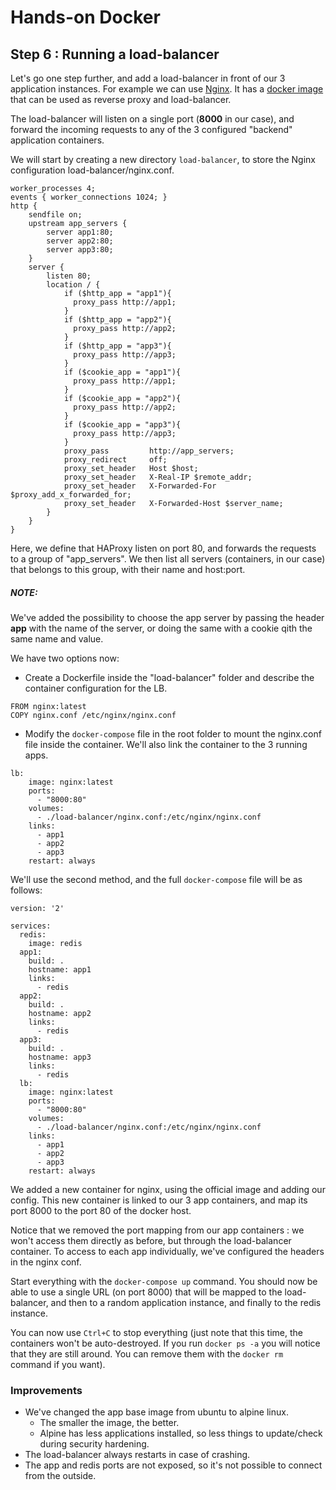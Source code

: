
# Hands-on Docker

## Step 6 : Running a load-balancer

Let's go one step further, and add a load-balancer in front of our 3 application instances. For example we can use [Nginx](https://www.nginx.com/). It has a [docker image](https://registry.hub.docker.com/_/nginx/) that can be used as reverse proxy and load-balancer.

The load-balancer will listen on a single port (**8000** in our case), and forward the incoming requests to any of the 3 configured "backend" application containers.

We will start by creating a new directory `load-balancer`, to store the Nginx configuration load-balancer/nginx.conf.

```
worker_processes 4;
events { worker_connections 1024; }
http {
    sendfile on;
    upstream app_servers {
        server app1:80;
        server app2:80;
        server app3:80;
    }
    server {
        listen 80;
        location / {
            if ($http_app = "app1"){
              proxy_pass http://app1;
            }
            if ($http_app = "app2"){
              proxy_pass http://app2;
            }
            if ($http_app = "app3"){
              proxy_pass http://app3;
            }
            if ($cookie_app = "app1"){
              proxy_pass http://app1;
            }
            if ($cookie_app = "app2"){
              proxy_pass http://app2;
            }
            if ($cookie_app = "app3"){
              proxy_pass http://app3;
            }
            proxy_pass         http://app_servers;
            proxy_redirect     off;
            proxy_set_header   Host $host;
            proxy_set_header   X-Real-IP $remote_addr;
            proxy_set_header   X-Forwarded-For $proxy_add_x_forwarded_for;
            proxy_set_header   X-Forwarded-Host $server_name;
        }
    }
}
```

Here, we define that HAProxy listen on port 80, and forwards the requests to a group of "app_servers". We then list all servers (containers, in our case) that belongs to this group, with their name and host:port.
##### **NOTE**:
We've added the possibility to choose the app server by passing the header **app** with the name of the server, or doing the same with a cookie qith the same name and value.

We have two options now:

* Create a Dockerfile inside the "load-balancer" folder and describe the container configuration for the LB.
```
FROM nginx:latest
COPY nginx.conf /etc/nginx/nginx.conf

```
* Modify the `docker-compose` file in the root folder to mount the nginx.conf file inside the container. We'll also link the container to the 3 running apps.
```
lb:
    image: nginx:latest
    ports:
      - "8000:80"
    volumes:
      - ./load-balancer/nginx.conf:/etc/nginx/nginx.conf
    links:
      - app1
      - app2
      - app3
    restart: always
```
We'll use the second method, and the full `docker-compose` file will be as follows:
```
version: '2'

services:
  redis:
    image: redis
  app1:
    build: .
    hostname: app1
    links:
      - redis
  app2:
    build: .
    hostname: app2
    links:
      - redis
  app3:
    build: .
    hostname: app3
    links:
      - redis
  lb:
    image: nginx:latest
    ports:
      - "8000:80"
    volumes:
      - ./load-balancer/nginx.conf:/etc/nginx/nginx.conf
    links:
      - app1
      - app2
      - app3
    restart: always
```

We added a new container for nginx, using the official image and adding our config. This new container is linked to our 3 app containers, and map its port 8000 to the port 80 of the docker host.

Notice that we removed the port mapping from our app containers : we won't access them directly as before, but through the load-balancer container. To access to each app individually, we've configured the headers in the nginx conf.

Start everything with the `docker-compose up` command. You should now be able to use a single URL (on port 8000) that will be mapped to the load-balancer, and then to a random application instance, and finally to the redis instance.

You can now use `Ctrl+C` to stop everything (just note that this time, the containers won't be auto-destroyed. If you run `docker ps -a` you will notice that they are still around. You can remove them with the `docker rm` command if you want).

### Improvements

* We've changed the app base image from ubuntu to alpine linux.
  * The smaller the image, the better.
  * Alpine has less applications installed, so less things to update/check during security hardening.
* The load-balancer always restarts in case of crashing.
* The app and redis ports are not exposed, so it's not possible to connect from the outside.
